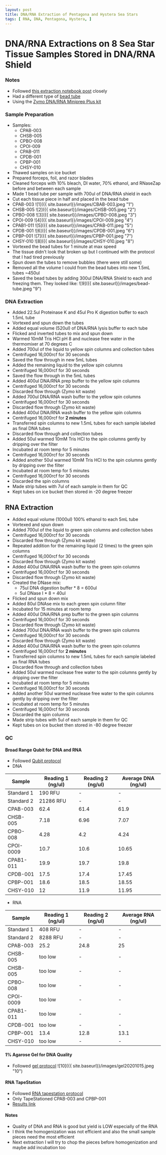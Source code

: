 ```yaml
---
layout: post
title: DNA/RNA Extraction of Pentagona and Hystera Sea Stars
tags: [ RNA, DNA, Pentagona, Hystera, ]
---
```


# DNA/RNA Extractions on 8 Sea Star Tissue Samples Stored in DNA/RNA Shield

### Notes

- Followed [this extraction notebook post](https://meschedl.github.io/MES_Puritz_Lab_Notebook/2019-12-13/19-Sea-Star-RNA) closely
- Had a different type of [bead tube](https://www.fishersci.com/shop/products/bead-tube-2ml-0-5mm-glass-50pk/15340152)
- Using the [Zymo DNA/RNA Miniprep Plus kit](https://www.zymoresearch.com/collections/quick-dna-rna-kits/products/quick-dna-rna-miniprep-plus-kit)

### Sample Preparation

- Samples:
  - CPAB-003
  - CHSB-005
  - CPBO-008
  - CPOI-009
  - CPAB-011
  - CPDB-001
  - CPBP-001
  - CHSY-010
- Thawed samples on ice bucket
- Prepared forceps, foil, and razor blades
- Cleaned forceps with 10% bleach, DI water, 70% ethanol, and RNaseZap before and between each sample
- Made 1 bead tube per sample with 700ul of DNA/RNA shield in each
- Cut each tissue piece in half and placed in the bead tube
- CPAB-003
![1]({{ site.baseurl}}/images/CBAB-003.jpeg "1")
- CHSB-005
![2]({{ site.baseurl}}/images/CHSB-005.jpeg "2")
- CPBO-008
![3]({{ site.baseurl}}/images/CPBO-008.jpeg "3")
- CPOI-009
![4]({{ site.baseurl}}/images/CPOI-009.jpeg "4")
- CPAB1-011
![5]({{ site.baseurl}}/images/CPAB-011.jpeg "5")
- CPDB-001
![6]({{ site.baseurl}}/images/CPDB-001.jpeg "6")
- CPBP-001
![7]({{ site.baseurl}}/images/CPBP-001.jpeg "7")
- CHSY-010
![8]({{ site.baseurl}}/images/CHSY-010.jpeg "8")
- Vortexed the bead tubes for 1 minute at max speed
- The tissue didn't look that broken up but I continued with the protocol that I had tired previously
- Spun down the tubes to remove bubbles (there were still some)
- Removed all the volume I could from the bead tubes into new 1.5mL tubes ~450ul
- Saved the bead tubes by adding 300ul DNA/RNA Shield to each and freezing them. They looked like:
![9]({{ site.baseurl}}/images/bead-tube.jpeg "9")

### DNA Extraction

- Added 22.5ul Proteinase K and 45ul Pro K digestion buffer to each 1.5mL tube
- Vortexed and spun down the tubes
- Added equal volume (520ul) of DNA/RNA lysis buffer to each tube
- Flicked and inverted tubes to mix and spun down
- Warmed 10mM Tris HCl pH 8 and nuclease free water in the thermomixer at 70 degrees C
- Added 700ul of the liquid to yellow spin columns and collection tubes
- Centrifuged 16,000rcf for 30 seconds
- Saved the flow through in new 5mL tubes
- Added the remaining liquid to the yellow spin columns
- Centrifuged 16,000rcf for 30 seconds
- Saved the flow through in the 5mL tubes
- Added 400ul DNA/RNA prep buffer to the yellow spin columns
- Centrifuged 16,000rcf for 30 seconds
- Discarded flow through (Zymo kit waste)
- Added 700ul DNA/RNA wash buffer to the yellow spin columns
- Centrifuged 16,000rcf for 30 seconds
- Discarded flow through (Zymo kit waste)
- Added 400ul DNA/RNA wash buffer to the yellow spin columns
- Centrifuged 16,000rcf for **2 minutes**
- Transferred spin columns to new 1.5mL tubes for each sample labeled as final DNA tubes
- Discarded flow through and collection tubes
- Added 50ul warmed 10mM Tris HCl to the spin columns gently by dripping over the filter
- Incubated at room temp for 5 minutes
- Centrifuged 16,000rcf for 30 seconds
- Added another 50ul warmed 10mM Tris HCl to the spin columns gently by dripping over the filter
- Incubated at room temp for 5 minutes
- Centrifuged 16,000rcf for 30 seconds
- Discarded the spin columns
- Made strip tubes with 7ul of each sample in them for QC
- Kept tubes on ice bucket then stored in -20 degree freezer

## RNA Extraction
- Added equal volume (1000ul) 100% ethanol to each 5mL tube
- Vortexed and spun down
- Added 700ul of the liquid to green spin columns and collection tubes
- Centrifuged 16,000rcf for 30 seconds
- Discarded flow through (Zymo kit waste)
- Repeated addition for the remaining liquid (2 times) to the green spin columns
- Centrifuged 16,000rcf for 30 seconds
- Discarded flow through (Zymo kit waste)
-  Added 400ul DNA/RNA wash buffer to the green spin columns
- Centrifuged 16,000rcf for 30 seconds
- Discarded flow through (Zymo kit waste)
- Created the DNase mix:
  - 75ul DNA digestion buffer * 8 = 600ul
  - 5ul DNase I * 8 = 40ul
- Flicked and spun down mix
- Added 80ul DNAse mix to each green spin column filter
- Incubated for 15 minutes at room temp
- Added 400ul DNA/RNA prep buffer to the green spin columns
- Centrifuged 16,000rcf for 30 seconds
- Discarded flow through (Zymo kit waste)
- Added 700ul DNA/RNA wash buffer to the green spin columns
- Centrifuged 16,000rcf for 30 seconds
- Discarded flow through (Zymo kit waste)
- Added 400ul DNA/RNA wash buffer to the green spin columns
- Centrifuged 16,000rcf for **2 minutes**
- Transferred spin columns to new 1.5mL tubes for each sample labeled as final RNA tubes
- Discarded flow through and collection tubes
- Added 50ul warmed nuclease free water to the spin columns gently by dripping over the filter
- Incubated at room temp for 5 minutes
- Centrifuged 16,000rcf for 30 seconds
- Added another 50ul warmed nuclease free water to the spin columns gently by dripping over the filter
- Incubated at room temp for 5 minutes
- Centrifuged 16,000rcf for 30 seconds
- Discarded the spin columns
- Made strip tubes with 5ul of each sample in them for QC
- Kept tubes on ice bucket then stored in -80 degree freezer

### QC

#### Broad Range Qubit for DNA and RNA

- Followed [Qubit protocol](https://github.com/meschedl/PPP-Lab-Resources/blob/master/Protocols/Qubit-Assay-Protocol.md)
- DNA

|Sample|Reading 1 (ng/ul)|Reading 2 (ng/ul)|Average DNA (ng/ul)|
|---|---|---|---|
|Standard 1|190 RFU|-|-|
|Standard 2|21286 RFU|-|-|
|CPAB-003|62.4|61.4|61.9|
|CHSB-005|7.18|6.96|7.07|
|CPBO-008|4.28|4.2|4.24|
|CPOI-0009|10.7|10.6|10.65|
|CPAB1-011|19.9|19.7|19.8|
|CPDB-001|17.5|17.4|17.45|
|CPBP-001|18.6|18.5|18.55|
|CHSY-010|12|11.9|11.95|

- RNA

|Sample|Reading 1 (ng/ul)|Reading 2 (ng/ul)|Average RNA (ng/ul)|
|---|---|---|---|
|Standard 1|408 RFU|-|-|
|Standard 2|8288 RFU|-|-|
|CPAB-003|25.2|24.8|25|
|CHSB-005|too low|-|-|
|CHSB-005|too low|-|-|
|CPBO-008|too low|-|-|
|CPOI-0009|too low|-|-|
|CPAB1-011|too low|-|-|
|CPDB-001|too low|-|-|
|CPBP-001|13.4|12.8|13.1|
|CHSY-010|too low|-|-|

#### 1% Agarose Gel for DNA Quality

- Followed [gel protocol](https://github.com/meschedl/PPP-Lab-Resources/blob/master/Protocols/Agrose-Gel-Protocol.md)
![10]({{ site.baseurl}}/images/gel20201015.jpeg "10")

#### RNA TapeStation

- Followed [RNA tapestation protocol](https://meschedl.github.io/MESPutnam_Open_Lab_Notebook/RNA-TapeStation-Protocol/)
- Only TapeStationed CPAB-003 and CPBP-001
- [Results link](https://github.com/meschedl/MES_Puritz_Lab_Notebook/blob/master/tapetstations/2020-10-15%20-%2016.26.49.pdf)

#### Notes

- Quality of DNA and RNA is good but yield is LOW especially of the RNA
- I think the homogenization was not efficient and also the small sample pieces need the most efficient
- Next extraction I will try to chop the pieces before homogenization and maybe add incubation too 

